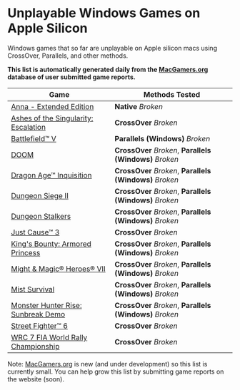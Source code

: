 # Unplayable Windows Games on Apple Silicon

Windows games that so far are unplayable on Apple silicon macs using CrossOver, Parallels, and other
methods.

**This list is automatically generated daily from the [MacGamers.org](https://macgamers.org/) database of user submitted
game reports.**

| Game                                                                                                    | Methods Tested                                           |
|---------------------------------------------------------------------------------------------------------|----------------------------------------------------------|
| [Anna - Extended Edition](https://macgamers.org/games/anna-extended-edition)                            | **Native** *Broken*                                      |
| [Ashes of the Singularity: Escalation](https://macgamers.org/games/ashes-of-the-singularity-escalation) | **CrossOver** *Broken*                                   |
| [Battlefield™ V](https://macgamers.org/games/battlefield-v)                                           | **Parallels (Windows)** *Broken*                         |
| [DOOM](https://macgamers.org/games/doom)                                                                | **CrossOver** *Broken*, **Parallels (Windows)** *Broken* |
| [Dragon Age™ Inquisition](https://macgamers.org/games/dragon-age-inquisition)                         | **CrossOver** *Broken*, **Parallels (Windows)** *Broken* |
| [Dungeon Siege II](https://macgamers.org/games/dungeon-siege-ii)                                        | **CrossOver** *Broken*, **Parallels (Windows)** *Broken* |
| [Dungeon Stalkers](https://macgamers.org/games/dungeon-stalkers)                                        | **CrossOver** *Broken*, **Parallels (Windows)** *Broken* |
| [Just Cause™ 3](https://macgamers.org/games/just-cause-3)                                             | **CrossOver** *Broken*                                   |
| [King's Bounty: Armored Princess](https://macgamers.org/games/kings-bounty-armored-princess)            | **CrossOver** *Broken*, **Parallels (Windows)** *Broken* |
| [Might & Magic® Heroes® VII](https://macgamers.org/games/might-magic-heroes-vii)                      | **CrossOver** *Broken*, **Parallels (Windows)** *Broken* |
| [Mist Survival](https://macgamers.org/games/mist-survival)                                              | **CrossOver** *Broken*, **Parallels (Windows)** *Broken* |
| [Monster Hunter Rise: Sunbreak Demo](https://macgamers.org/games/monster-hunter-rise-sunbreak-demo)     | **CrossOver** *Broken*, **Parallels (Windows)** *Broken* |
| [Street Fighter™ 6](https://macgamers.org/games/street-fighter-6)                                     | **CrossOver** *Broken*                                   |
| [WRC 7 FIA World Rally Championship](https://macgamers.org/games/wrc-7-fia-world-rally-championship)    | **CrossOver** *Broken*                                   |


Note: [MacGamers.org](https://macgamers.org/) is new (and under development) so this list is currently small. You can
help grow this list by submitting game reports on the website (soon).
